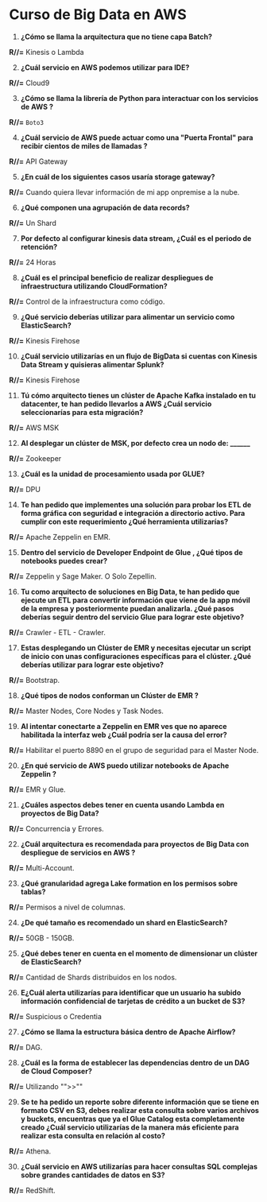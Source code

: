 # Curso de Big Data en AWS

1. **¿Cómo se llama la arquitectura que no tiene capa Batch?**
   
**R//=** Kinesis o Lambda

2. **¿Cuál servicio en AWS podemos utilizar para IDE?**
 
**R//=** Cloud9

3. **¿Cómo se llama la librería de Python para interactuar con los servicios de AWS ?**
   
**R//=** `Boto3`

4. **¿Cuál servicio de AWS puede actuar como una "Puerta Frontal" para recibir cientos de miles de llamadas ?**
   
**R//=** API Gateway

5. **¿En cuál de los siguientes casos usaría storage gateway?**
    
**R//=** Cuando quiera llevar información de mi app onpremise a la nube.

6. **¿Qué componen una agrupación de data records?**
    
**R//=** Un Shard

7. **Por defecto al configurar kinesis data stream, ¿Cuál es el periodo de retención?**
    
**R//=** 24 Horas

8. **¿Cuál es el principal beneficio de realizar despliegues de infraestructura utilizando CloudFormation?**
    
**R//=** Control de la infraestructura como código.

9. **¿Qué servicio deberías utilizar para alimentar un servicio como ElasticSearch?**
    
**R//=** Kinesis Firehose

10. **¿Cuál servicio utilizarías en un flujo de BigData si cuentas con Kinesis Data Stream y quisieras alimentar Splunk?**
    
**R//=** Kinesis Firehose

11. **Tú cómo arquitecto tienes un clúster de Apache Kafka instalado en tu datacenter, te han pedido llevarlos a AWS ¿Cuál servicio seleccionarías para esta migración?**
    
**R//=** AWS MSK

12. **Al desplegar un clúster de MSK, por defecto crea un nodo de: ______**
    
**R//=** Zookeeper

13. **¿Cuál es la unidad de procesamiento usada por GLUE?**
    
**R//=** DPU

14. **Te han pedido que implementes una solución para probar los ETL de forma gráfica con seguridad e integración a directorio activo. Para cumplir con este requerimiento ¿Qué herramienta utilizarías?**
    
**R//=** Apache Zeppelin en EMR.

15. **Dentro del servicio de Developer Endpoint de Glue , ¿Qué tipos de notebooks puedes crear?**

**R//=** Zeppelin y Sage Maker. O Solo Zepellin.
    
16. **Tu como arquitecto de soluciones en Big Data, te han pedido que ejecute un ETL para convertir información que viene de la app móvil de la empresa y posteriormente puedan analizarla. ¿Qué pasos deberías seguir dentro del servicio Glue para lograr este objetivo?**
    
**R//=** Crawler - ETL - Crawler.

17. **Estas desplegando un Clúster de EMR y necesitas ejecutar un script de inicio con unas configuraciones específicas para el clúster. ¿Qué deberías utilizar para lograr este objetivo?**
    
**R//=** Bootstrap.

18. **¿Qué tipos de nodos conforman un Clúster de EMR ?**
    
**R//=** Master Nodes, Core Nodes y Task Nodes.

19. **Al intentar conectarte a Zeppelin en EMR ves que no aparece habilitada la interfaz web ¿Cuál podría ser la causa del error?**
    
**R//=** Habilitar el puerto 8890 en el grupo de seguridad para el Master Node.

20. **¿En qué servicio de AWS puedo utilizar notebooks de Apache Zeppelin ?**
    
**R//=** EMR y Glue.

21. **¿Cuáles aspectos debes tener en cuenta usando Lambda en proyectos de Big Data?**
    
**R//=** Concurrencia y Errores.

22. **¿Cuál arquitectura es recomendada para proyectos de Big Data con despliegue de servicios en AWS ?**
    
**R//=** Multi-Account.

23. **¿Qué granularidad agrega Lake formation en los permisos sobre tablas?**
    
**R//=** Permisos a nivel de columnas.

24. **¿De qué tamaño es recomendado un shard en ElasticSearch?**
    
**R//=** 50GB - 150GB.

25. **¿Qué debes tener en cuenta en el momento de dimensionar un clúster de ElasticSearch?**
    
**R//=** Cantidad de Shards distribuidos en los nodos.

26. **E¿Cuál alerta utilizarías para identificar que un usuario ha subido información confidencial de tarjetas de crédito a un bucket de S3?**
    
**R//=** Suspicious o Credentia

27. **¿Cómo se llama la estructura básica dentro de Apache Airflow?**
    
**R//=** DAG.

28. **¿Cuál es la forma de establecer las dependencias dentro de un DAG de Cloud Composer?**
    
**R//=** Utilizando "">>""

29. **Se te ha pedido un reporte sobre diferente información que se tiene en formato CSV en S3, debes realizar esta consulta sobre varios archivos y buckets, encuentras que ya el Glue Catalog esta completamente creado ¿Cuál servicio utilizarías de la manera más eficiente para realizar esta consulta en relación al costo?**
    
**R//=** Athena.

30. **¿Cuál servicio en AWS utilizarías para hacer consultas SQL complejas sobre grandes cantidades de datos en S3?**
    
**R//=** RedShift.
